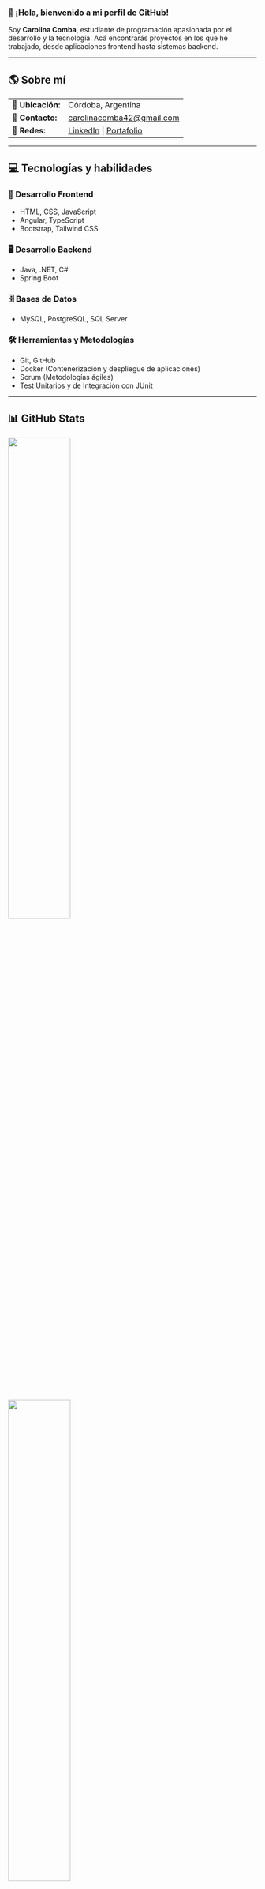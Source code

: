 ### 👋 ¡Hola, bienvenido a mi perfil de GitHub!

Soy **Carolina Comba**, estudiante de programación apasionada por el desarrollo y la tecnología. Acá encontrarás proyectos en los que he trabajado, desde aplicaciones frontend hasta sistemas backend.

---

## 🌎 Sobre mí

<table>
  <tr>
    <td><strong>📍 Ubicación:</strong></td>
    <td>Córdoba, Argentina</td>
  </tr>
  <tr>
    <td><strong>📧 Contacto:</strong></td>
    <td><a href="mailto:carolinacomba42@gmail.com">carolinacomba42@gmail.com</a></td>
  </tr>
  <tr>
    <td><strong>🔗 Redes:</strong></td>
    <td>
     <a href="https://www.linkedin.com/in/carolinacomba/" target="_blank" rel="noopener noreferrer">LinkedIn</a> | 
     <a href="https://my-portfolio-carolina-comba.vercel.app/" target="_blank" rel="noopener noreferrer">Portafolio</a>
    </td>
  </tr>
</table>

---

## 💻 Tecnologías y habilidades

### 🚀 Desarrollo Frontend
- HTML, CSS, JavaScript
- Angular, TypeScript
- Bootstrap, Tailwind CSS

### 🖥️ Desarrollo Backend
- Java, .NET, C#
- Spring Boot

### 🗄️ Bases de Datos
- MySQL, PostgreSQL, SQL Server

### 🛠️ Herramientas y Metodologías
- Git, GitHub
- Docker (Contenerización y despliegue de aplicaciones)
- Scrum (Metodologías ágiles)
- Test Unitarios y de Integración con JUnit

---

## 📊 GitHub Stats

<img width="50%" src="https://github-readme-stats.vercel.app/api/top-langs/?username=carolinacomba&layout=compact&theme=radical" />
<img width="50%" src="https://github-readme-streak-stats.herokuapp.com/?user=carolinacomba&theme=radical" />


¡Gracias por visitar mi perfil! No dudes en explorar mis repositorios y conectar conmigo.
